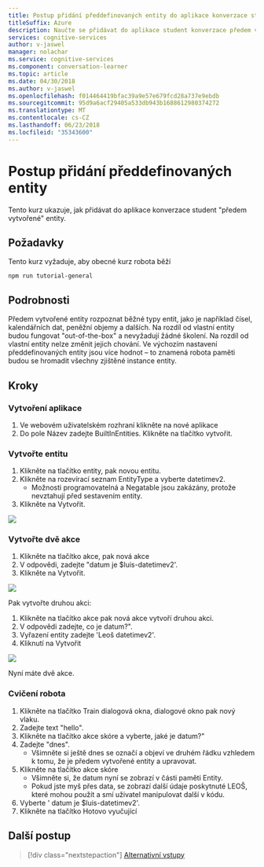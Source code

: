 ```yaml
---
title: Postup přidání předdefinovaných entity do aplikace konverzace student – kognitivní služby Microsoft | Microsoft Docs
titleSuffix: Azure
description: Naučte se přidávat do aplikace student konverzace předem vytvořené entity.
services: cognitive-services
author: v-jaswel
manager: nolachar
ms.service: cognitive-services
ms.component: conversation-learner
ms.topic: article
ms.date: 04/30/2018
ms.author: v-jaswel
ms.openlocfilehash: f014464419bfac39a9e57e679fcd28a737e9ebdb
ms.sourcegitcommit: 95d9a6acf29405a533db943b1688612980374272
ms.translationtype: MT
ms.contentlocale: cs-CZ
ms.lasthandoff: 06/23/2018
ms.locfileid: "35343600"
---
```

# <a name="how-to-add-pre-built-entities"></a>Postup přidání předdefinovaných entity
Tento kurz ukazuje, jak přidávat do aplikace konverzace student "předem vytvořené" entity.

## <a name="requirements"></a>Požadavky
Tento kurz vyžaduje, aby obecné kurz robota běží

    npm run tutorial-general

## <a name="details"></a>Podrobnosti

Předem vytvořené entity rozpoznat běžné typy entit, jako je například čísel, kalendářních dat, peněžní objemy a dalších.  Na rozdíl od vlastní entity budou fungovat "out-of-the-box" a nevyžadují žádné školení.  Na rozdíl od vlastní entity nelze změnit jejich chování.  Ve výchozím nastavení předdefinovaných entity jsou více hodnot – to znamená robota paměti budou se hromadit všechny zjištěné instance entity.

## <a name="steps"></a>Kroky

### <a name="create-the-application"></a>Vytvoření aplikace

1. Ve webovém uživatelském rozhraní klikněte na nové aplikace
2. Do pole Název zadejte BuiltInEntities. Klikněte na tlačítko vytvořit.

### <a name="create-an-entity"></a>Vytvořte entitu

1. Klikněte na tlačítko entity, pak novou entitu.
2. Klikněte na rozevírací seznam EntityType a vyberte datetimev2.
    - Možnosti programovatelná a Negatable jsou zakázány, protože nevztahují před sestavením entity.
3. Klikněte na Vytvořit.

![](../media/tutorial7_entities.PNG)

### <a name="create-two-actions"></a>Vytvořte dvě akce

1. Klikněte na tlačítko akce, pak nová akce
2. V odpovědi, zadejte "datum je $luis-datetimev2'.
3. Klikněte na Vytvořit.

![](../media/tutorial7_actions.PNG)

Pak vytvořte druhou akci:

1. Klikněte na tlačítko akce pak nová akce vytvoří druhou akci.
3. V odpovědi zadejte, co je datum?".
4. Vyřazení entity zadejte 'Leoš datetimev2'.
4. Kliknutí na Vytvořit

![](../media/tutorial7_actions2.PNG)

Nyní máte dvě akce.

### <a name="train-the-bot"></a>Cvičení robota

1. Klikněte na tlačítko Train dialogová okna, dialogové okno pak nový vlaku.
2. Zadejte text "hello".
3. Klikněte na tlačítko akce skóre a vyberte, jaké je datum?"
2. Zadejte "dnes". 
    - Všimněte si ještě dnes se označí a objeví ve druhém řádku vzhledem k tomu, že je předem vytvořené entity a upravovat.
5. Klikněte na tlačítko akce skóre
    - Všimněte si, že datum nyní se zobrazí v části paměti Entity. 
    - Pokud jste myš přes data, se zobrazí další údaje poskytnuté LEOŠ, které mohou použít a smí uživatel manipulovat další v kódu. 
6. Vyberte ' datum je $luis-datetimev2'.
7. Klikněte na tlačítko Hotovo vyučující

## <a name="next-steps"></a>Další postup

> [!div class="nextstepaction"]
> [Alternativní vstupy](./8-alternative-inputs.md)
